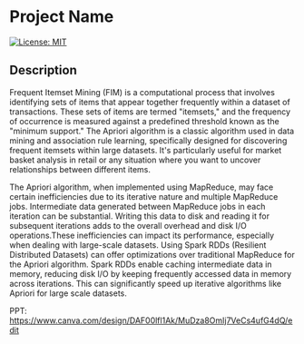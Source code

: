 # Project Name

[![License: MIT](https://img.shields.io/badge/License-MIT-yellow.svg)](https://opensource.org/licenses/MIT)

## Description

Frequent Itemset Mining (FIM) is a computational process that involves identifying sets of items that appear together frequently within a dataset of transactions. These sets of items are termed "itemsets," and the frequency of occurrence is measured against a predefined threshold known as the "minimum support."
The Apriori algorithm is a classic algorithm used in data mining and association rule learning, specifically designed for discovering frequent itemsets within large datasets. It's particularly useful for market basket analysis in retail or any situation where you want to uncover relationships between different items. 

The Apriori algorithm, when implemented using MapReduce, may face certain inefficiencies due to its iterative nature and multiple MapReduce jobs. Intermediate data generated between MapReduce jobs in each iteration can be substantial. Writing this data to disk and reading it for subsequent iterations adds to the overall overhead and disk I/O operations.These inefficiencies can impact its performance, especially when dealing with large-scale datasets. Using Spark RDDs (Resilient Distributed Datasets) can offer optimizations over traditional MapReduce for the Apriori algorithm. Spark RDDs enable caching intermediate data in memory, reducing disk I/O by keeping frequently accessed data in memory across iterations. This can significantly speed up iterative algorithms like Apriori for large scale datasets.

PPT: https://www.canva.com/design/DAF00lfl1Ak/MuDza8OmIj7VeCs4ufG4dQ/edit